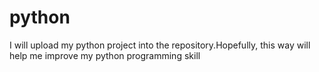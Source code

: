 # python
I will upload my python project into the repository.Hopefully, this way will help me improve my python programming skill
